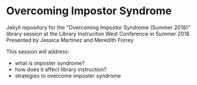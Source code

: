 # Overcoming Impostor Syndrome

Jekyll repository for the "Overcoming Impostor Syndrome (Summer 2018)" library session at the Library Instruciton West Conference in Summer 2018. Presented by Jessica Martinez and Meredith Forrey 

<link to repository>

This session will address:
- what is imposter syndrome?
- how does it affect library instruction?
- strategies to overcome imposter syndrome
